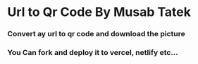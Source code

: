 # Url to Qr Code By Musab Tatek
### Convert ay url to qr code and download the picture
### You Can fork and deploy it to vercel, netlify etc... 
